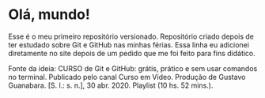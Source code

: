 # Olá, mundo! 
 Esse é o meu primeiro repositório versionado.
 Repositório criado depois de ter estudado sobre Git e GitHub nas minhas férias.
 Essa linha eu adicionei diretamente no site depois de um pedido que me foi feito para fins didático. 

 Fonte da ideia:
 CURSO de Git e GitHub: grátis, prático e sem usar comandos no terminal. Publicado pelo canal Curso em Vídeo. Produção de Gustavo Guanabara. [S. l.: s. n.], 30 abr. 2020. Playlist (10 hs. 52 mins.). 

